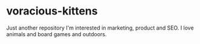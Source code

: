# voracious-kittens
Just another repository
I'm interested in marketing, product and SEO. I love animals and board games and outdoors.
